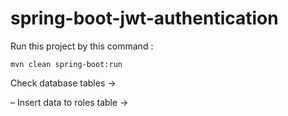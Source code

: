 # spring-boot-jwt-authentication

Run this project by this command :

`mvn clean spring-boot:run`

Check database tables ->



– Insert data to roles table ->
